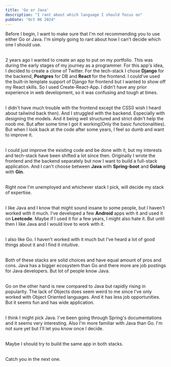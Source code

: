 ```yaml
---
title: 'Go or Java'
description: "I rant about which language I should focus on"
pubDate: "Oct 06 2024"
---
```


Before I begin, I want to make sure that I'm not recommending you to use either Go or Java. I'm simply going to rant about how I can't decide which one I should use.

\
2 years ago I wanted to create an app to put on my portfolio. This was during the early stages of my journey as a programmer.
For this app's idea, I decided to create a clone of Twitter. For the tech-stack I chose **Django** for the backend, **Postgres** for DB and **React** for the frontend.
I could've used the built-in template support of Django for frontend but I wanted
to show off my React skills. So I used Create-React-App. I didn't have any prior experience in web development, so it was confusing and tough at times.

\
I didn't have much trouble with the frontend except the CSS(I wish I heard about tailwind back then).
And I struggled with the backend. Especially with designing the models. And it
being well structured and strict didn't help the noob me. But after some time I got it working(Only the basic functionalities).
But when I look back at the code after some years, I feel so dumb and want to improve it.

\
I could just improve the existing code and be done with it, but my interests and tech-stack have been shifted a lot since then.
Originally I wrote the frontend and the backend separately but now I want to build a full-stack application.
And I can't choose between **Java** with **Spring-boot** and **Golang** with **Gin**.

\
Right now I'm unemployed and whichever stack I pick, will decide my stack of expertise.

\
I like Java and I know that might sound insane to some people, but I haven't worked with it much.
I've developed a few **Android** apps with it and used it on **Leetcode**. Maybe if I used it
for a few years, I might also hate it. But until then I like Java and I would love to work with it.

\
I also like Go. I haven't worked with it much but I've heard a lot of good things about it
and I find it intuitive.

\
Both of these stacks are solid choices and have equal amount of pros and cons.
Java has a bigger ecosystem than Go and there more are job postings for Java developers.
But lot of people know Java.

\
Go on the other hand is new compared to Java but rapidly rising in popularity.
The lack of Objects does seem weird to me since I've only worked with Object Oriented languages.
And it has less job opportunities. But it seems fun and has wide application.

\
I think I might pick Java. I've been going through Spring's documentations and it seems very interesting.
Also I'm more familiar with Java than Go. I'm not sure yet but I'll let you know once I decide.

\
Maybe I should try to build the same app in both stacks.

\
Catch you in the next one.
